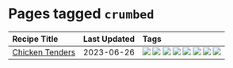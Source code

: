 # Pages tagged `crumbed`

|Recipe Title|Last Updated|Tags
|:---|:---|:---|
|[Chicken Tenders](../recipes/chickentenders.md)|2023-06-26|[![](https://img.shields.io/badge/tag-airfryer-c6d429)](../tags/airfryer.md) [![](https://img.shields.io/badge/tag-amazing-f05668)](../tags/amazing.md) [![](https://img.shields.io/badge/tag-battered-062ab)](../tags/battered.md) [![](https://img.shields.io/badge/tag-chicken-517a72)](../tags/chicken.md) [![](https://img.shields.io/badge/tag-crumbed-e5c1d4)](../tags/crumbed.md) [![](https://img.shields.io/badge/tag-messy-8f457a)](../tags/messy.md) [![](https://img.shields.io/badge/tag-mine-10cdd6)](../tags/mine.md) [![](https://img.shields.io/badge/tag-sides-1754e4)](../tags/sides.md)|